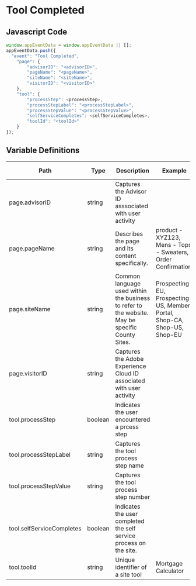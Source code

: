 # Tool Completed

### 

## Javascript Code
```js
window.appEventData = window.appEventData || [];
appEventData.push({
  "event": "Tool Completed",
    "page": {
        "advisorID": "<advisorID>",
        "pageName": "<pageName>",
        "siteName": "<siteName>",
        "visitorID": "<visitorID>"
    },
    "tool": {
        "processStep": <processStep>,
        "processStepLabel": "<processStepLabel>",
        "processStepValue": "<processStepValue>",
        "selfServiceCompletes": <selfServiceCompletes>,
        "toolId": "<toolId>"
    }
});
```

## Variable Definitions

|Path|Type|Description|Example|Pattern|Min Length|Max Length|Minimum|Maximum|Multiple Of|
| --- | --- | --- | --- | --- | --- | --- | --- | --- | --- |
|page.advisorID|string|Captures the Advisor ID asssociated with user activity||||||||
|page.pageName|string|Describes the page and its content specifically. |product - XYZ123, Mens - Tops - Sweaters, Order Confirmation|||||||
|page.siteName|string|Common language used within the business to refer to the website. May be specific County Sites.|Prospecting-EU, Prospecting-US, Member Portal, Shop-CA, Shop-US, Shop-EU|||||||
|page.visitorID|string|Captures the Adobe Experience Cloud ID associated with user activity||||||||
|tool.processStep|boolean|Indicates the user encountered a prcess step||||||||
|tool.processStepLabel|string|Captures the tool process step name||||||||
|tool.processStepValue|string|Captures the tool process step number||||||||
|tool.selfServiceCompletes|boolean|Indicates the user completed the self service process on the site.||||||||
|tool.toolId|string|Unique identifier of a site tool|Mortgage Calculator|||||||




